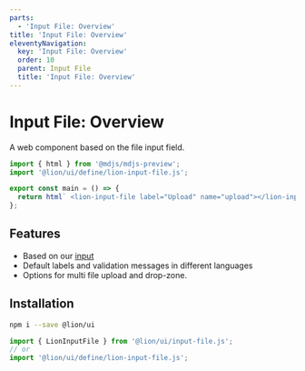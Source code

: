 ```yaml
---
parts:
  - 'Input File: Overview'
title: 'Input File: Overview'
eleventyNavigation:
  key: 'Input File: Overview'
  order: 10
  parent: Input File
  title: 'Input File: Overview'
---
```


# Input File: Overview

A web component based on the file input field.

```js script
import { html } from '@mdjs/mdjs-preview';
import '@lion/ui/define/lion-input-file.js';
```

```js preview-story
export const main = () => {
  return html` <lion-input-file label="Upload" name="upload"></lion-input-file> `;
};
```

## Features

- Based on our [input](../input/overview.md)
- Default labels and validation messages in different languages
- Options for multi file upload and drop-zone.

## Installation

```bash
npm i --save @lion/ui
```

```js
import { LionInputFile } from '@lion/ui/input-file.js';
// or
import '@lion/ui/define/lion-input-file.js';
```
